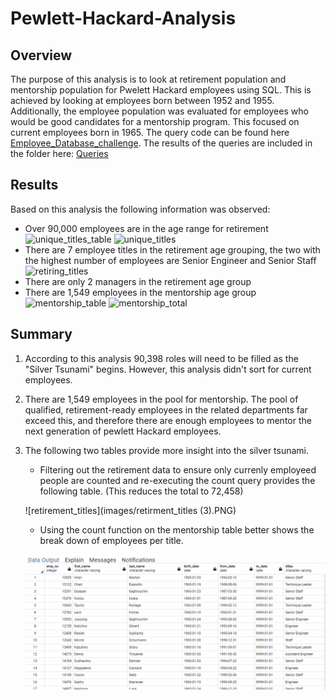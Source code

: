 # Pewlett-Hackard-Analysis

## Overview
The purpose of this analysis is to look at retirement population and mentorship population for Pwelett Hackard employees using SQL. This is achieved by looking at employees born between 1952 and 1955. Additionally, the employee population was evaluated for employees who would be good candidates for a mentorship program. This focused on current employees born in 1965. The query code can be found here [Employee_Database_challenge](Employee_Database_challenge.sql). The results of the queries are included in the folder here: [Queries](Queries)

## Results
Based on this analysis the following information was observed:
* Over 90,000 employees are in the age range for retirement
![unique_titles_table](images/unique_titles_table.PNG)
![unique_titles](images/unique_titles.PNG)
* There are 7 employee titles in the retirement age grouping, the two with the highest number of employees are Senior Engineer and Senior Staff
![retiring_titles](images/retiring_titles.PNG)
* There are only 2 managers in the retirement age group
* There are 1,549 employees in the mentorship age group
![mentorship_table](images/mentorship_table.PNG)
![mentorship_total](images/mentorship_total.PNG)

## Summary
1. According to this analysis 90,398 roles will need to be filled as the "Silver Tsunami" begins. However, this analysis didn't sort for current employees.

2. There are 1,549 employees in the pool for mentorship. The pool of qualified, retirement-ready employees in the related departments far exceed this, and therefore there are enough employees to mentor the next generation of pewlett Hackard employees.

3. The following two tables provide more insight into the silver tsunami.
    * Filtering out the retirement data to ensure only currenly employeed people are counted and re-executing the count query provides the following table. (This reduces the total to 72,458)

    ![retirement_titles](images/retirment_titles (3).PNG)
    * Using the count function on the mentorship table better shows the break down of employees per title.

    ![mentorship_eligibility](images/mentorship_eligibility.PNG)

